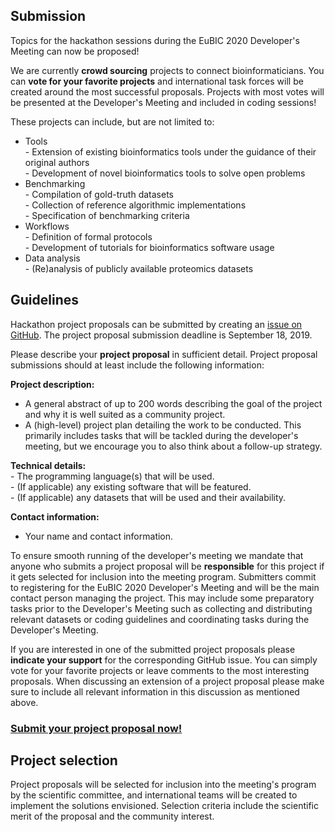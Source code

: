 
## Submission

Topics for the hackathon sessions during the EuBIC 2020 Developer's Meeting can now be proposed!

We are currently **crowd sourcing** projects to connect bioinformaticians. You can **vote for your favorite projects** and international 
task forces will be created around the most successful proposals. 
Projects with most votes will be presented at the Developer's Meeting and included in coding sessions!

These projects can include, but are not limited to:

  -   Tools    
    - Extension of existing bioinformatics tools under the guidance of their original authors   
    - Development of novel bioinformatics tools to solve open problems   
  -   Benchmarking    
     -   Compilation of gold-truth datasets   
     -   Collection of reference algorithmic implementations   
     -   Specification of benchmarking criteria   
   -  Workflows    
     -   Definition of formal protocols   
     -   Development of tutorials for bioinformatics software usage   
   -  Data analysis   
     -   (Re)analysis of publicly available proteomics datasets   

## Guidelines

Hackathon project proposals can be submitted by creating an [issue on GitHub](https://github.com/eubic/EuBIC2020/issues/new). 
The project proposal submission deadline is September 18, 2019.

Please describe your **project proposal** in sufficient detail. Project proposal submissions should at least include the following 
information:

**Project description:**

   -  A general abstract of up to 200 words describing the goal of the project and why it is well suited as a community project.   
   -  A (high-level) project plan detailing the work to be conducted. This primarily includes tasks that will be tackled during the 
   developer's meeting, but we encourage you to also think about a follow-up strategy.

**Technical details:**   
    -  The programming language(s) that will be used.      
    -  (If applicable) any existing software that will be featured.   
    -  (If applicable) any datasets that will be used and their availability.     

**Contact information:**   
   -   Your name and contact information.

To ensure smooth running of the developer's meeting we mandate that anyone who submits a project proposal will be **responsible** for 
this project if it gets selected for inclusion into the meeting program. Submitters commit to registering for the EuBIC 2020 Developer's 
Meeting and will be the main contact person managing the project. This may include some preparatory tasks prior to the Developer's 
Meeting such as collecting and distributing relevant datasets or coding guidelines and coordinating tasks during the Developer's Meeting.

If you are interested in one of the submitted project proposals please **indicate your support** for the corresponding GitHub issue. 
You can simply vote for your favorite projects or leave comments to the most interesting proposals. When discussing an extension 
of a project proposal please make sure to include all relevant information in this discussion as mentioned above.

### [Submit your project proposal now!](https://github.com/eubic/EuBIC2020/issues/new)

## Project selection

Project proposals will be selected for inclusion into the meeting's program by the scientific committee, and international teams 
will be created to implement the solutions envisioned. Selection criteria include the scientific merit of the proposal and 
the community interest.
